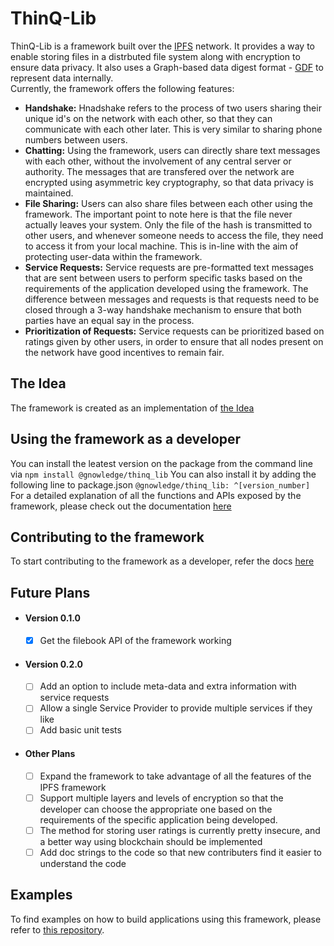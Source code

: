 # ThinQ-Lib
ThinQ-Lib is a framework built over the [IPFS](https://ipfs.io/) network. It provides a way to enable storing files in a distrbuted file system along with encryption to ensure data privacy. It also uses a Graph-based data digest format - [GDF](https://github.com/Sreyas-108/GDF.git) to represent data internally.      
Currently, the framework offers the following features:
-  **Handshake:** Hnadshake refers to the process of two users sharing their unique id's on the network with each other, so that they can communicate with each other later. This is very similar to sharing phone numbers between users.       
- **Chatting:** Using the framework, users can directly share text messages with each other, without the involvement of any central server or authority. The messages that are transfered over the network are encrypted using asymmetric key cryptography, so that data privacy is maintained.      
- **File Sharing:** Users can also share files between each other using the framework. The important point to note here is that the file never actually leaves your system. Only the file of the hash is transmitted to other users, and whenever someone needs to access the file, they need to access it from your local machine. This is in-line with the aim of protecting user-data within the framework.       
- **Service Requests:** Service requests are pre-formatted text messages that are sent between users to perform specific tasks based on the requirements of the application developed using the framework. The difference between messages and requests is that requests need to be closed through a 3-way handshake mechanism to ensure that both parties have an equal say in the process.    
- **Prioritization of Requests:** Service requests can be prioritized based on ratings given by other users, in order to ensure that all nodes present on the network have good incentives to remain fair.  

## The Idea
The framework is created as an implementation of [the Idea](https://github.com/gnowledge/thinq_lib/blob/master/docs/conceptNote.md)

## Using the framework as a developer
You can install the leatest version on the package from the command line via 
`npm install @gnowledge/thinq_lib`
You can also install it by adding the following line to package.json
`@gnowledge/thinq_lib: ^[version_number]`
For a detailed explanation of all the functions and APIs exposed by the framework, please check out the documentation [here](https://github.com/gnowledge/thinq_lib/tree/master/docs/core-api)

## Contributing to the framework
To start contributing to the framework as a developer, refer the docs [here](https://github.com/PrarabdhGarg/thinq_lib/blob/master/docs/contributing.md)

## Future Plans
- #### Version 0.1.0
    * [x] Get the filebook API of the framework working
- #### Version 0.2.0
    * [ ] Add an option to include meta-data and extra information with service requests
    * [ ] Allow a single Service Provider to provide multiple services if they like
    * [ ] Add basic unit tests
- #### Other Plans
    * [ ] Expand the framework to take advantage of all the features of the IPFS framework
    * [ ] Support multiple layers and levels of encryption so that the developer can choose the appropriate one based on the requirements of the specific application being developed.
    * [ ] The method for storing user ratings is currently pretty insecure, and a better way using blockchain should be implemented
    * [ ] Add doc strings to the code so that new contributers find it easier to understand the code

## Examples
To find examples on how to build applications using this framework, please refer to [this repository](https://github.com/gnowledge/ThinQ-Examples).
